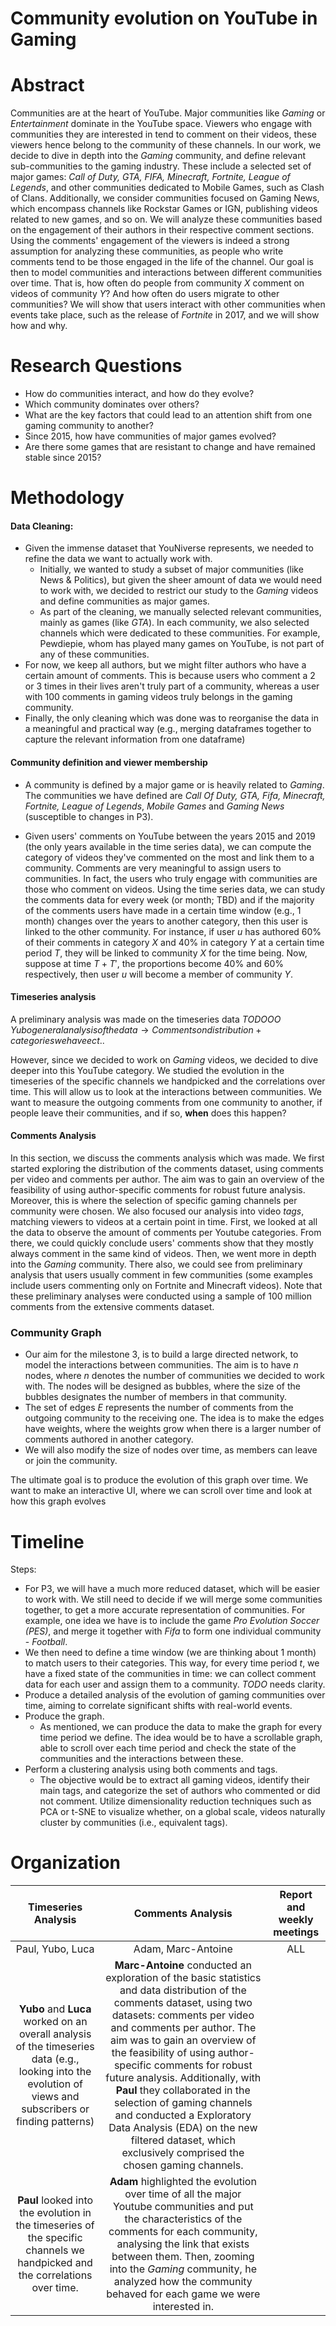 # Community evolution on YouTube in Gaming

# Abstract
Communities are at the heart of YouTube. Major communities like _Gaming_ or _Entertainment_ dominate in the YouTube space. Viewers who engage with communities they are interested in tend to comment on their videos, these viewers hence belong to the community of these channels. In our work, we decide to dive in depth into the _Gaming_ community, and define relevant sub-communities to the gaming industry. These include a selected set of major games: _Call of Duty, GTA, FIFA, Minecraft, Fortnite, League of Legends_, and other communities dedicated to Mobile Games, such as Clash of Clans. Additionally, we consider communities focused on Gaming News, which encompass channels like Rockstar Games or IGN, publishing videos related to new games, and so on. We will analyze these communities based on the engagement of their authors in their respective comment sections. Using the comments' engagement of the viewers is indeed a strong assumption for analyzing these communities, as people who write comments tend to be those engaged in the life of the channel. Our goal is then to model communities and interactions between different communities over time. That is, how often do people from community $X$ comment on videos of community $Y$? And how often do users migrate to other communities? We will show that users interact with other communities when events take place, such as the release of _Fortnite_ in 2017, and we will show how and why.

# Research Questions
- How do communities interact, and how do they evolve?
- Which community dominates over others?
- What are the key factors that could lead to an attention shift from one gaming community to another?
- Since 2015, how have communities of major games evolved?
- Are there some games that are resistant to change and have remained stable since 2015?

# Methodology

#### Data Cleaning: 
- Given the immense dataset that YouNiverse represents, we needed to refine the data we want to actually work with.
    - Initially, we wanted to study a subset of major communities (like News & Politics), but given the sheer amount of data we would need to work with, we decided to restrict our study to the _Gaming_ videos and define communities as major games.
    - As part of the cleaning, we manually selected relevant communities, mainly as games (like _GTA_). In each community, we also selected channels which were dedicated to these communities. For example, Pewdiepie, whom has played many games on YouTube, is not part of any of these communities.
- For now, we keep all authors, but we might filter authors who have a certain amount of comments. This is because users who comment a 2 or 3 times in their lives aren't truly part of a community, whereas a user with $100$ comments in gaming videos truly belongs in the gaming community.
- Finally, the only cleaning which was done was to reorganise the data in a meaningful and practical way (e.g., merging dataframes together to capture the relevant information from one dataframe)

#### Community definition and viewer membership
- A community is defined by a major game or is heavily related to _Gaming_. The communities we have defined are _Call Of Duty, GTA, Fifa, Minecraft, Fortnite, League of Legends_, _Mobile Games_ and _Gaming News_ (susceptible to changes in P3).

- Given users' comments on YouTube between the years 2015 and 2019 (the only years available in the time series data), we can compute the category of videos they've commented on the most and link them to a community. Comments are very meaningful to assign users to communities. In fact, the users who truly engage with communities are those who comment on videos. Using the time series data, we can study the comments data for every week (or month; TBD) and if the majority of the comments users have made in a certain time window (e.g., 1 month) changes over the years to another category, then this user is linked to the other community. For instance, if user $u$ has authored 60% of their comments in category $X$ and 40% in category $Y$ at a certain time period $T$, they will be linked to community $X$ for the time being. Now, suppose at time $T+T'$, the proportions become 40% and 60% respectively, then user $u$ will become a member of community $Y$.
#### Timeseries analysis
A preliminary analysis was made on the timeseries data $TODOOO$ $Yubo general analysis of the data → Comments on distribution + categories we have ect..$

However, since we decided to work on _Gaming_ videos, we decided to dive deeper into this YouTube category. We studied the evolution in the timeseries of the specific channels we handpicked and the correlations over time. This will allow us to look at the interactions between communities. We want to measure the outgoing comments from one community to another, if people leave their communities, and if so, __when__ does this happen?

#### Comments Analysis
In this section, we discuss the comments analysis which was made. 
We first started exploring the distribution of the comments dataset, using comments per video and comments per author. The aim was to gain an overview of the feasibility of using author-specific comments for robust future analysis. Moreover, this is where the selection of specific gaming channels per community were chosen.
We also focused our analysis into video _tags_, matching viewers to videos at a certain point in time. First, we looked at all the data to observe the amount of comments per Youtube categories. From there, we could quickly conclude users' comments show that they mostly always comment in the same kind of videos. Then, we went more in depth into the _Gaming_ community. There also, we could see from preliminary analysis that users usually comment in few communities (some examples include users commenting only on Fortnite and Minecraft videos). 
Note that these preliminary analyses were conducted using a sample of 100 million comments from the extensive comments dataset.

### Community Graph
- Our aim for the milestone 3, is to build a large directed network, to model the interactions between communities. The aim is to have $n$ nodes, where $n$ denotes the number of communities we decided to work with. The nodes will be designed as bubbles, where the size of the bubbles designates the number of members in that community.
- The set of edges $E$ represents the number of comments from the outgoing community to the receiving one. The idea is to make the edges have weights, where the weights grow when there is a larger number of comments authored in another category.
- We will also modify the size of nodes over time, as members can leave or join the community.

The ultimate goal is to produce the evolution of this graph over time. We want to make an interactive UI, where we can scroll over time and look at how this graph evolves

# Timeline
Steps:
- For P3, we will have a much more reduced dataset, which will be easier to work with. We still need to decide if we will merge some communities together, to get a more accurate representation of communities. For example, one idea we have is to include the game _Pro Evolution Soccer (PES)_, and merge it together with _Fifa_ to form one individual community - _Football_.
- We then need to define a time window (we are thinking about 1 month) to match users to their categories. This way, for every time period $t$, we have a fixed state of the communities in time: we can collect comment data for each user and assign them to a community. $TODO$ needs clarity.
- Produce a detailed analysis of the evolution of gaming communities over time, aiming to correlate significant shifts with real-world events.
- Produce the graph. 
    - As mentioned, we can produce the data to make the graph for every time period we define. The idea would be to have a scrollable graph, able to scroll over each time period and check the state of the communities and the interactions between these.
- Perform a clustering analysis using both comments and tags.
    - The objective would be to extract all gaming videos, identify their main tags, and categorize the set of authors who commented or did not comment. Utilize dimensionality reduction techniques such as PCA or t-SNE to visualize whether, on a global scale, videos naturally cluster by communities (i.e., equivalent tags).


# Organization
|  Timeseries Analysis    |  Comments Analysis    |  Report and weekly meetings    |
|:-------------------------:|:-----------:|:-------------:|
|  Paul, Yubo, Luca | Adam, Marc-Antoine| ALL|
| __Yubo__ and __Luca__ worked on an overall analysis of the timeseries data (e.g., looking into the evolution of views and subscribers or finding patterns)|     __Marc-Antoine__ conducted an exploration of the basic statistics and data distribution of the comments dataset, using two datasets: comments per video and comments per author. The aim was to gain an overview of the feasibility of using author-specific comments for robust future analysis. Additionally, with __Paul__ they collaborated in the selection of gaming channels and conducted a Exploratory Data Analysis (EDA) on the new filtered dataset, which exclusively comprised the chosen gaming channels.
|  __Paul__ looked into the evolution in the timeseries of the specific channels we handpicked and the correlations over time.| __Adam__ highlighted the evolution over time of all the major Youtube communities and put the characteristics of the comments for each community, analysing the link that exists between them. Then, zooming into the _Gaming_ community, he analyzed how the community behaved for each game we were interested in.| |
